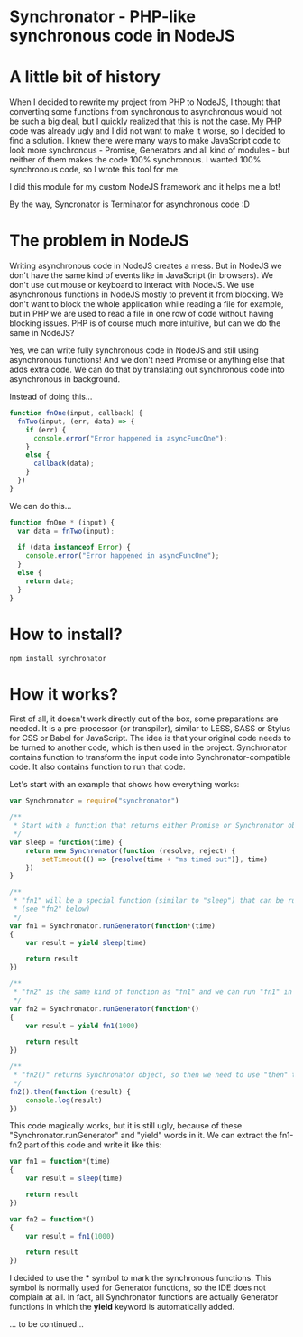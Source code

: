 # Synchronator - PHP-like synchronous code in NodeJS

# A little bit of history

When I decided to rewrite my project from PHP to NodeJS, I thought that converting some functions from synchronous to asynchronous would not be such a big deal, but I quickly realized that this is not the case. My PHP code was already ugly and I did not want to make it worse, so I decided to find a solution. I knew there were many ways to make JavaScript code to look more synchronous - Promise, Generators and all kind of modules - but neither of them makes the code 100% synchronous. I wanted 100% synchronous code, so I wrote this tool for me.

I did this module for my custom NodeJS framework and it helps me a lot!

By the way, Syncronator is Terminator for asynchronous code :D

# The problem in NodeJS

Writing asynchronous code in NodeJS creates a mess. But in NodeJS we don't have the same kind of events like in JavaScript (in browsers). We don't use out mouse or keyboard to interact with NodeJS. We use asynchronous functions in NodeJS mostly to prevent it from blocking. We don't want to block the whole application while reading a file for example, but in PHP we are used to read a file in one row of code without having blocking issues. PHP is of course much more intuitive, but can we do the same in NodeJS?

Yes, we can write fully synchronous code in NodeJS and still using asynchronous functions! And we don't need Promise or anything else that adds extra code. We can do that by translating out synchronous code into asynchronous in background.

Instead of doing this...
```javascript
function fnOne(input, callback) {
  fnTwo(input, (err, data) => {
    if (err) {
      console.error("Error happened in asyncFuncOne");
    }
    else {
      callback(data);
    }
  })
}
```
We can do this...
```javascript
function fnOne * (input) {
  var data = fnTwo(input);
  
  if (data instanceof Error) {
    console.error("Error happened in asyncFuncOne");
  }
  else {
    return data;
  }
}
```

# How to install?

```npm install synchronator```

# How it works?

First of all, it doesn't work directly out of the box, some preparations are needed. It is a pre-processor (or transpiler), similar to LESS, SASS or Stylus for CSS or Babel for JavaScript. The idea is that your original code needs to be turned to another code, which is then used in the project. Synchronator contains function to transform the input code into Synchronator-compatible code. It also contains function to run that code.

Let's start with an example that shows how everything works:

```javascript
var Synchronator = require("synchronator")

/**
 * Start with a function that returns either Promise or Synchronator object
 */
var sleep = function(time) {
	return new Synchronator(function (resolve, reject) {
		setTimeout(() => {resolve(time + "ms timed out")}, time)
	})
}

/**
 * "fn1" will be a special function (similar to "sleep") that can be run in another Generator controlled by Synchronator
 * (see "fn2" below)
 */
var fn1 = Synchronator.runGenerator(function*(time)
{
	var result = yield sleep(time)

	return result
})

/**
 * "fn2" is the same kind of function as "fn1" and we can run "fn1" in "fn2"
 */
var fn2 = Synchronator.runGenerator(function*()
{
	var result = yield fn1(1000)

	return result
})

/**
 * "fn2()" returns Synchronator object, so then we need to use "then" to get the result
 */
fn2().then(function (result) {
	console.log(result)
})
```
This code magically works, but it is still ugly, because of these "Synchronator.runGenerator" and "yield" words in it. We can extract the fn1-fn2 part of this code and write it like this:
```javascript
var fn1 = function*(time)
{
	var result = sleep(time)

	return result
})

var fn2 = function*()
{
	var result = fn1(1000)

	return result
})
```

I decided to use the **\*** symbol to mark the synchronous functions. This symbol is normally used for Generator functions, so the IDE does not complain at all. In fact, all Synchronator functions are actually Generator functions in which the **yield** keyword is automatically added.

... to be continued...